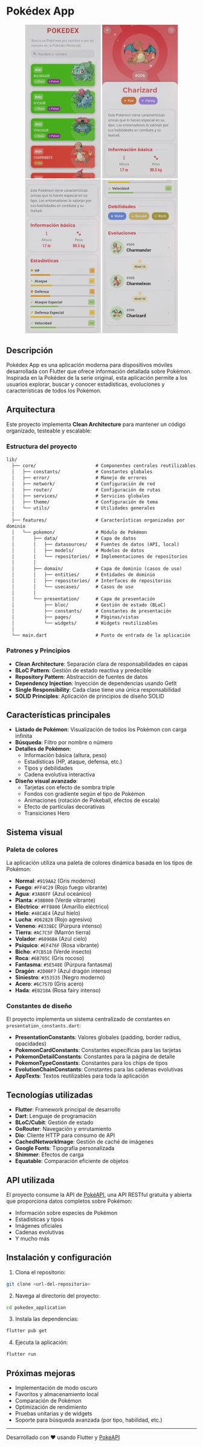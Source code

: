 
# Pokédex App

<div align="center">
  <img src="images/1.png" width="200" />
  <img src="images/2.png" width="200" /> 
  <img src="images/3.png" width="200" />
  <img src="images/4.png" width="200" />
</div>

## Descripción

Pokédex App es una aplicación moderna para dispositivos móviles desarrollada con Flutter que ofrece información detallada sobre Pokémon. Inspirada en la Pokédex de la serie original, esta aplicación permite a los usuarios explorar, buscar y conocer estadísticas, evoluciones y características de todos los Pokémon.

## Arquitectura

Este proyecto implementa **Clean Architecture** para mantener un código organizado, testeable y escalable:

### Estructura del proyecto

```
lib/
  ├── core/                      # Componentes centrales reutilizables
  │   ├── constants/             # Constantes globales
  │   ├── error/                 # Manejo de errores
  │   ├── network/               # Configuración de red
  │   ├── router/                # Configuración de rutas
  │   ├── services/              # Servicios globales
  │   ├── theme/                 # Configuración de tema
  │   └── utils/                 # Utilidades generales
  │
  ├── features/                  # Características organizadas por dominio
  │   └── pokemon/               # Módulo de Pokémon
  │       ├── data/              # Capa de datos
  │       │   ├── datasources/   # Fuentes de datos (API, local)
  │       │   ├── models/        # Modelos de datos
  │       │   └── repositories/  # Implementaciones de repositorios
  │       │
  │       ├── domain/            # Capa de dominio (casos de uso)
  │       │   ├── entities/      # Entidades de dominio
  │       │   ├── repositories/  # Interfaces de repositorios
  │       │   └── usecases/      # Casos de uso
  │       │
  │       └── presentation/      # Capa de presentación
  │           ├── bloc/          # Gestión de estado (BLoC)
  │           ├── constants/     # Constantes de presentación
  │           ├── pages/         # Páginas/vistas
  │           └── widgets/       # Widgets reutilizables
  │
  └── main.dart                  # Punto de entrada de la aplicación
```

### Patrones y Principios

- **Clean Architecture**: Separación clara de responsabilidades en capas
- **BLoC Pattern**: Gestión de estado reactiva y predecible
- **Repository Pattern**: Abstracción de fuentes de datos
- **Dependency Injection**: Inyección de dependencias usando GetIt
- **Single Responsibility**: Cada clase tiene una única responsabilidad
- **SOLID Principles**: Aplicación de principios de diseño SOLID

## Características principales

- **Listado de Pokémon**: Visualización de todos los Pokémon con carga infinita
- **Búsqueda**: Filtro por nombre o número
- **Detalles de Pokémon**:
  - Información básica (altura, peso)
  - Estadísticas (HP, ataque, defensa, etc.)
  - Tipos y debilidades
  - Cadena evolutiva interactiva
- **Diseño visual avanzado**:
  - Tarjetas con efecto de sombra triple
  - Fondos con gradiente según el tipo de Pokémon
  - Animaciones (rotación de Pokeball, efectos de escala)
  - Efecto de partículas decorativas
  - Transiciones Hero

## Sistema visual

### Paleta de colores

La aplicación utiliza una paleta de colores dinámica basada en los tipos de Pokémon:

- **Normal**: `#919AA2` (Gris moderno)
- **Fuego**: `#FF4C29` (Rojo fuego vibrante)
- **Agua**: `#3A86FF` (Azul oceánico)
- **Planta**: `#38B000` (Verde vibrante)
- **Eléctrico**: `#FFB800` (Amarillo eléctrico)
- **Hielo**: `#48CAE4` (Azul hielo)
- **Lucha**: `#D62828` (Rojo agresivo)
- **Veneno**: `#8338EC` (Púrpura intenso)
- **Tierra**: `#AC7C5F` (Marrón tierra)
- **Volador**: `#6096BA` (Azul cielo)
- **Psíquico**: `#EF476F` (Rosa vibrante)
- **Bicho**: `#7CB518` (Verde insecto)
- **Roca**: `#6B705C` (Gris rocoso)
- **Fantasma**: `#5E548E` (Púrpura fantasma)
- **Dragón**: `#2D00F7` (Azul dragón intenso)
- **Siniestro**: `#353535` (Negro moderno)
- **Acero**: `#6C757D` (Gris acero)
- **Hada**: `#E0218A` (Rosa fairy intenso)

### Constantes de diseño

El proyecto implementa un sistema centralizado de constantes en `presentation_constants.dart`:

- **PresentationConstants**: Valores globales (padding, border radius, opacidades)
- **PokemonCardConstants**: Constantes específicas para las tarjetas
- **PokemonDetailConstants**: Constantes para la página de detalle
- **PokemonTypeConstants**: Constantes para los chips de tipos
- **EvolutionChainConstants**: Constantes para las cadenas evolutivas
- **AppTexts**: Textos reutilizables para toda la aplicación

## Tecnologías utilizadas

- **Flutter**: Framework principal de desarrollo
- **Dart**: Lenguaje de programación
- **BLoC/Cubit**: Gestión de estado
- **GoRouter**: Navegación y enrutamiento
- **Dio**: Cliente HTTP para consumo de API
- **CachedNetworkImage**: Gestión de caché de imágenes
- **Google Fonts**: Tipografía personalizada
- **Shimmer**: Efectos de carga
- **Equatable**: Comparación eficiente de objetos

## API utilizada

El proyecto consume la API de [PokéAPI](https://pokeapi.co), una API RESTful gratuita y abierta que proporciona datos completos sobre Pokémon:

- Información sobre especies de Pokémon
- Estadísticas y tipos
- Imágenes oficiales
- Cadenas evolutivas
- Y mucho más

## Instalación y configuración

1. Clona el repositorio:
```bash
git clone <url-del-repositorio>
```

2. Navega al directorio del proyecto:
```bash
cd pokedex_application
```

3. Instala las dependencias:
```bash
flutter pub get
```

4. Ejecuta la aplicación:
```bash
flutter run
```

## Próximas mejoras

- Implementación de modo oscuro
- Favoritos y almacenamiento local
- Comparación de Pokémon
- Optimización de rendimiento
- Pruebas unitarias y de widgets
- Soporte para búsqueda avanzada (por tipo, habilidad, etc.)

---

Desarrollado con ❤️ usando Flutter y [PokéAPI](https://pokeapi.co)
